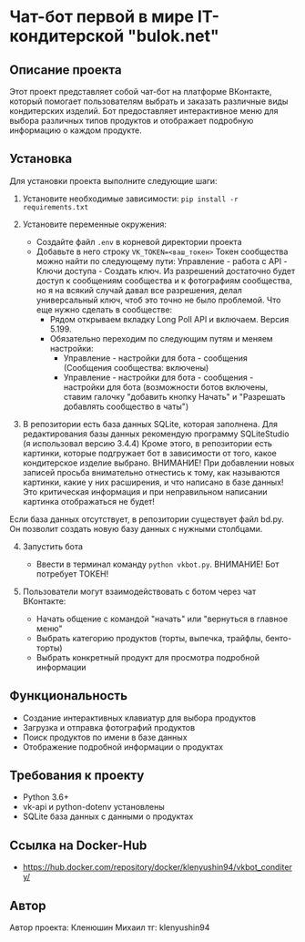 # Чат-бот первой в мире IT-кондитерской "bulok.net"

## Описание проекта

Этот проект представляет собой чат-бот на платформе ВКонтакте, который помогает пользователям выбрать и заказать различные виды кондитерских изделий. Бот предоставляет интерактивное меню для выбора различных типов продуктов и отображает подробную информацию о каждом продукте.

## Установка

Для установки проекта выполните следующие шаги:

1. Установите необходимые зависимости:
`pip install -r requirements.txt`

2. Установите переменные окружения:
   - Создайте файл `.env` в корневой директории проекта
   - Добавьте в него строку `VK_TOKEN=<ваш_токен>`
     Токен сообщества можно найти по следующему пути:
     Управление - работа с API - Ключи доступа - Создать ключ.
     Из разрешений достаточно будет доступ к сообщениям сообщества и к фотографиям сообщества,
     но я на всякий случай давал все разрешения, делал универсальный ключ, чтоб это точно
     не было проблемой.
     Что еще нужно сделать в сообществе:
     - Рядом открываем вкладку Long Poll API и включаем. Версия 5.199.
     - Обязательно переходим по следующим путям и меняем настройки:
       - Управление - настройки для бота - сообщения (Сообщения сообщества: включены)
       - Управление - настройки для бота - сообщения - настройки для бота (возможности ботов включены,
       ставим галочку "добавить кнопку Начать" и "Разрешать добавлять сообщество в чаты")

3. В репозитории есть база данных SQLite, которая заполнена. 
Для редактирования базы данных рекомендую программу SQLiteStudio (я использовал версию 3.4.4)
Кроме этого, в репозитории есть картинки, которые подгружает бот в зависимости от того, какое кондитерское изделие выбрано.
ВНИМАНИЕ! При добавлении новых записей просьба внимательно отнестись к тому, как называются картинки, какие у них расширения, и что написано в базе данных! Это критическая информация и при неправильном написании картинка отображаться не будет!

Если база данных отсутствует, в репозитории существует файл bd.py. Он позволит создать новую базу данных с нужными столбцами. 

4. Запустить бота

   - Ввести в терминал команду `python vkbot.py`. ВНИМАНИЕ! Бот потребует ТОКЕН!

5. Пользователи могут взаимодействовать с ботом через чат ВКонтакте:
   - Начать общение с командой "начать" или "вернуться в главное меню"
   - Выбрать категорию продуктов (торты, выпечка, трайфлы, бенто-торты)
   - Выбрать конкретный продукт для просмотра подробной информации

## Функциональность

- Создание интерактивных клавиатур для выбора продуктов
- Загрузка и отправка фотографий продуктов
- Поиск продуктов по имени в базе данных
- Отображение подробной информации о продуктах

## Требования к проекту

- Python 3.6+
- vk-api и python-dotenv установлены
- SQLite база данных с данными о продуктах

## Ссылка на Docker-Hub
- https://hub.docker.com/repository/docker/klenyushin94/vkbot_conditery/

## Автор

Автор проекта: Кленюшин Михаил
тг: klenyushin94
